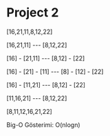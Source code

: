 # Project 2

[16,21,11,8,12,22]

[16,21,11] --- [8,12,22]

[16] - [21,11] --- [8,12] - [22]

[16] - [21] - [11] --- [8] - [12] - [22]

[16] - [11,21] --- [8,12] - [22]

[11,16,21] --- [8,12,22]

[8,11,12,16,21,22]

Big-O Gösterimi: O(nlogn)